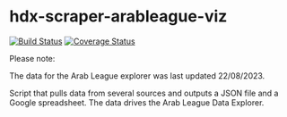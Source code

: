# hdx-scraper-arableague-viz
[![Build Status](https://github.com/OCHA-DAP/hdx-scraper-arableague-viz/actions/workflows/run-python-tests.yml/badge.svg)](https://github.com/OCHA-DAP/hdx-scraper-arableague-viz/actions/workflows/run-python-tests.yml) [![Coverage Status](https://coveralls.io/repos/github/OCHA-DAP/hdx-scraper-arableague-viz/badge.svg?branch=main&ts=1)](https://coveralls.io/github/OCHA-DAP/hdx-scraper-arableague-viz?branch=main)

Please note:

The data for the Arab League explorer was last updated 22/08/2023. 

Script that pulls data from several sources and outputs a JSON file and a Google 
spreadsheet. The data drives the Arab League Data Explorer. 
